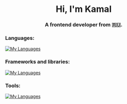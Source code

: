 <h1 align="center">Hi, I'm Kamal</h1>
<h3 align="center">A frontend developer from 🇷🇺.</h3>

<h3 align="left">Languages:</h3>

[![My Languages](https://skillicons.dev/icons?i=js,css,html)](https://skillicons.dev)

<h3 align="left">Frameworks and libraries:</h3>

[![My Languages](https://skillicons.dev/icons?i=react,bootstrap,vue,jquery,sass)](https://skillicons.dev)

<h3 align="left">Tools:</h3>

[![My Languages](https://skillicons.dev/icons?i=git,github)](https://skillicons.dev)
